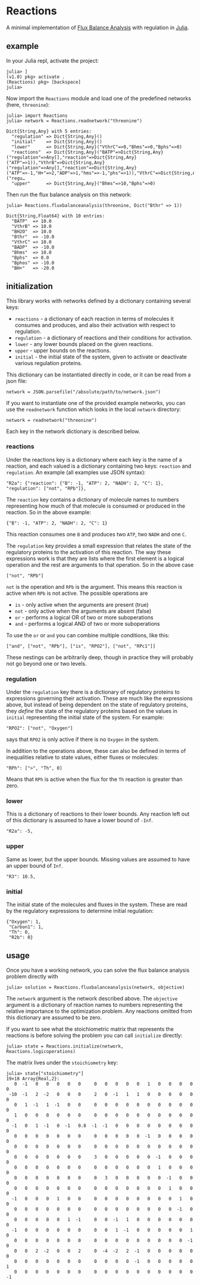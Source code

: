 # Reactions

A minimal implementation of [Flux Balance Analysis](https://en.wikipedia.org/wiki/Flux_balance_analysis) with regulation in [Julia](https://julialang.org/).

## example

In your Julia repl, activate the project:

    julia> ]
    (v1.0) pkg> activate .
    (Reactions) pkg> [backspace]
    julia>

Now import the `Reactions` module and load one of the predefined networks (here, `threonine`):

    julia> import Reactions
    julia> network = Reactions.readnetwork("threonine")

    Dict{String,Any} with 5 entries:
      "regulation" => Dict{String,Any}()
      "initial"    => Dict{String,Any}()
      "lower"      => Dict{String,Any}("VthrC"=>0,"Bhms"=>0,"Bphs"=>0)
      "reactions"  => Dict{String,Any}("BATP"=>Dict{String,Any}("regulation"=>Any[],"reaction"=>Dict{String,Any}("ATP"=>1)),"VthrB"=>Dict{String,Any}("regulation"=>Any[],"reaction"=>Dict{String,Any}("ATP"=>-1,"H+"=>2,"ADP"=>1,"hms"=>-1,"phs"=>1)),"VthrC"=>Dict{String,Any}("regu…
      "upper"      => Dict{String,Any}("Bhms"=>10,"Bphs"=>0)

Then run the flux balance analysis on this network:

    julia> Reactions.fluxbalanceanalysis(threonine, Dict("Bthr" => 1))

    Dict{String,Float64} with 10 entries:
      "BATP"  => 10.0
      "VthrB" => 10.0
      "BH2O"  => 10.0
      "Bthr"  => -10.0
      "VthrC" => 10.0
      "BADP"  => -10.0
      "Bhms"  => 10.0
      "Bphs"  => 0.0
      "Bphos" => -10.0
      "BH+"   => -20.0

## initialization

This library works with networks defined by a dictionary containing several keys:

* `reactions` - a dictionary of each reaction in terms of molecules it consumes and produces, and also their activation with respect to regulation.
* `regulation` - a dictionary of reactions and their conditions for activation.
* `lower` - any lower bounds placed on the given reactions.
* `upper` - upper bounds on the reactions.
* `initial` - the initial state of the system, given to activate or deactivate various regulation proteins.

This dictionary can be instantiated directly in code, or it can be read from a json file:

    network = JSON.parsefile("/absolute/path/to/network.json")

If you want to instantiate one of the provided example networks, you can use the `readnetwork` function which looks in the local `network` directory:

    network = readnetwork("threonine")

Each key in the network dictionary is described below.

### reactions

Under the reactions key is a dictionary where each key is the name of a reaction, and each valued is a dictionary containing two keys: `reaction` and `regulation`. An example (all examples use JSON syntax):

    "R2a": {"reaction": {"B": -1, "ATP": 2, "NADH": 2, "C": 1}, "regulation": ["not", "RPb"]},

The `reaction` key contains a dictionary of molecule names to numbers representing how much of that molecule is consumed or produced in the reaction. So in the above example:

    {"B": -1, "ATP": 2, "NADH": 2, "C": 1}

This reaction consumes one `B` and produces two `ATP`, two `NADH` and one `C`. 

The `regulation` key provides a small expression that relates the state of the regulatory proteins to the activation of this reaction. The way these expressions work is that they are lists where the first element is a logical operation and the rest are arguments to that operation. So in the above case

    ["not", "RPb"]

`not` is the operation and `RPb` is the argument. This means this reaction is active when `RPb` is not active. The possible operations are 

* `is` - only active when the arguments are present (true)
* `not` - only active when the arguments are absent (false)
* `or` - performs a logical OR of two or more suboperations
* `and` - performs a logical AND of two or more suboperations

To use the `or` or `and` you can combine multiple conditions, like this:

    ["and", ["not", "RPb"], ["is", "RPO2"], ["not", "RPc1"]]

These nestings can be arbitrarily deep, though in practice they will probably not go beyond one or two levels. 

### regulation

Under the `regulation` key there is a dictionary of regulatory proteins to expressions governing their activation. These are much like the expressions above, but instead of being dependent on the state of regulatory proteins, they *define* the state of the regulatory proteins based on the values in `initial` representing the initial state of the system. For example:

    "RPO2": ["not", "Oxygen"]

says that `RPO2` is only active if there is no `Oxygen` in the system. 

In addition to the operations above, these can also be defined in terms of inequalities relative to state values, either fluxes or molecules:

    "RPh": [">", "Th", 0]

Means that `RPh` is active when the flux for the `Th` reaction is greater than zero.

### lower

This is a dictionary of reactions to their lower bounds. Any reaction left out of this dictionary is assumed to have a lower bound of `-Inf`.

    "R2a": -5,

### upper

Same as lower, but the upper bounds. Missing values are assumed to have an upper bound of `Inf`.

    "R3": 10.5,

### initial

The initial state of the molecules and fluxes in the system. These are read by the regulatory expressions to determine initial regulation:

    {"Oxygen": 1,
     "Carbon1": 1,
     "Th": 0,
     "R2b": 0}

## usage

Once you have a working network, you can solve the flux balance analysis problem directly with 

    julia> solution = Reactions.fluxbalanceanalysis(network, objective)

The `network` argument is the network described above. The `objective` argument is a dictionary of reaction names to numbers representing the relative importance to the optimization problem. Any reactions omitted from this dictionary are assumed to be zero.

If you want to see what the stoichiometric matrix that represents the reactions is before solving the problem you can call `initialize` directly:

    julia> state = Reactions.initialize(network, Reactions.logicoperations)

The matrix lives under the `stoichiometry` key:

    julia> state["stoichiometry"]
    19×18 Array{Real,2}:
       0  -1   0   0   0   0   0     0   0   0   0   0   1   0   0   0   0   0
     -10  -1   2  -2   0   0   0     2   0  -1   1   1   0   0   0   0   0   0
       0   1  -1   1  -1   0   0     0   0   0   0   0   0   0   0   0   0   0
       1   0   0   0   0   0   0     0   0   0   0   0   0   0   0   0   0   0
      -1   0   1  -1   0  -1   0.8  -1  -1   0   0   0   0   0   0   0   0   0
       0   0   0   0   0   0   0     0   0   0   0   0  -1   0   0   0   0   0
       0   0   0   0   0   0   0     0   0   0   0   0   0   0   0   0   0   0
       0   0   0   0   0   0   0     3   0   0   0   0   0  -1   0   0   0   0
       0   0   0   0   0   0   0     0   0   0   0   0   0   1   0   0   0   0
       0   0   0   0   0   0   0     0   3   0   0   0   0   0  -1   0   0   0
       0   0   0   0   0   0   0     0   0   0   0   0   0   0   1   0   0   0
      -1   0   0   0   1   0   0     0   0   0   0   0   0   0   0   1   0   0
       0   0   0   0   0   0   0     0   0   0   0   0   0   0   0  -1   0   0
       0   0   0   0   0   1  -1     0   0  -1   1   0   0   0   0   0   0   0
      -1   0   0   0   0   0   0     0   0   1  -1   0   0   0   0   0   1   0
       0   0   0   0   0   0   0     0   0   0   0   0   0   0   0   0  -1   0
       0   0   2  -2   0   0   2     0  -4  -2   2  -1   0   0   0   0   0   0
       0   0   0   0   0   0   0     0   0   0   0  -1   0   0   0   0   0   1
       0   0   0   0   0   0   0     0   0   0   0   0   0   0   0   0   0  -1
